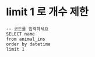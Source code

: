 # limit 1 로 개수 제한 

```mysql
-- 코드를 입력하세요
SELECT name
from animal_ins
order by datetime
limit 1
```
